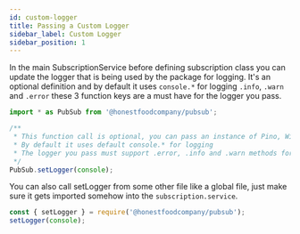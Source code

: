 ```yaml
---
id: custom-logger
title: Passing a Custom Logger
sidebar_label: Custom Logger
sidebar_position: 1
---
```


In the main SubscriptionService before defining subscription class you can update the logger that is being used by the package for logging. It's an optional definition and by default it uses `console.*` for logging `.info`, `.warn` and `.error` these 3 function keys are a must have for the logger you pass.

```ts title="/pubsub/subscription.service.ts"
import * as PubSub from '@honestfoodcompany/pubsub';

/**
 * This function call is optional, you can pass an instance of Pino, Winston logger
 * By default it uses default console.* for logging
 * The logger you pass must support .error, .info and .warn methods for it to work
 */
PubSub.setLogger(console);
```

You can also call setLogger from some other file like a global file, just make sure it gets imported somehow into the `subscription.service`.

```js
const { setLogger } = require('@honestfoodcompany/pubsub');
setLogger(console);
```
